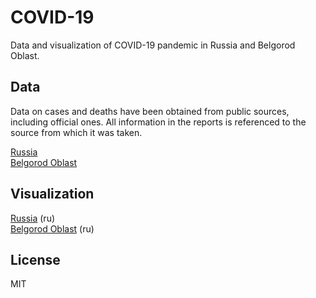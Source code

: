 # COVID-19

Data and visualization of COVID-19 pandemic in Russia and Belgorod Oblast.

## Data

Data on cases and deaths have been obtained from public sources, including official ones. All information in the reports is referenced to the source from which it was taken.

[Russia](/data/reports/ru.json)\
[Belgorod Oblast](/data/reports/ru-bel.json)

## Visualization

[Russia](https://maximzasorin.github.io/covid-19/ru) (ru) \
[Belgorod Oblast](https://maximzasorin.github.io/covid-19/ru/ru-bel) (ru)

## License

MIT